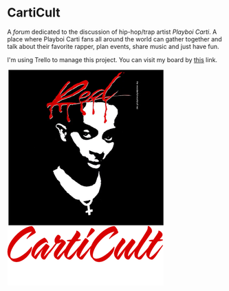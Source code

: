 # CartiCult
A _forum_ dedicated to the discussion of hip-hop/trap artist _Playboi Carti_. A place where Playboi Carti fans all around the world can gather together and talk about their favorite rapper, plan events, share music and just have fun.

I'm using Trello to manage this project. You can visit my board by [this](https://trello.com/b/vb3IM651/carticult) link.

![image](DOCUMENTS/carticult4.png)